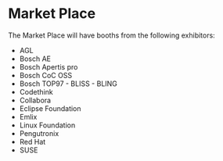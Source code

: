# Market Place

The Market Place will have booths from the following exhibitors:

- AGL
- Bosch AE
- Bosch Apertis pro
- Bosch CoC OSS
- Bosch TOP97 - BLISS - BLING
- Codethink
- Collabora
- Eclipse Foundation
- Emlix
- Linux Foundation
- Pengutronix
- Red Hat
- SUSE


